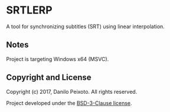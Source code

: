 # SRTLERP
A tool for synchronizing subtitles (SRT) using linear interpolation.

Notes
-----
Project is targeting Windows x64 (MSVC).

Copyright and License
---------------------
Copyright (c) 2017, Danilo Peixoto. All rights reserved.

Project developed under the [BSD-3-Clause license](LICENSE?raw=true).